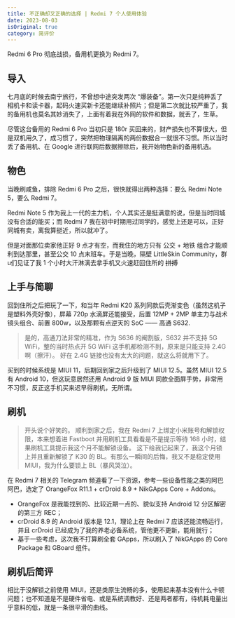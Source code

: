 ```yaml
---
title: 不正确却又正确的选择 | Redmi 7 个人使用体验
date: 2023-08-03
isOriginal: true
category: 简评价
---
```


Redmi 6 Pro 彻底战损，备用机更换为 Redmi 7。

<!--more-->

## 导入

七月底的时候去南宁旅行，不曾想中途突发两次 “爆装备”。第一次只是纯粹丢了相机卡和读卡器，起码火速买新卡还能继续补照片；但是第二次就比较严重了，我的备用机也莫名其妙消失了，上面有着我在外网的软件和数据，就丢了，生草。

尽管这台备用的 Redmi 6 Pro 当初只是 180r 买回来的，财产损失也不算很大，但是双机用久了，成习惯了，突然把物理隔离的两份数据合一就很不习惯。所以当时丢了备用机、在 Google 进行联网后数据擦除后，我开始物色新的备用机选。

## 物色

当晚刷咸鱼，排除 Redmi 6 Pro 之后，很快就得出两种选择：要么 Redmi Note 5，要么 Redmi 7。

Redmi Note 5 作为我上一代的主力机，个人其实还是挺满意的说，但是当时同城没有合适的能买；而 Redmi 7 我在初中时期用过同学的，感觉上还是可以，正好同城有卖，离我算挺近，所以就冲了。

但是对面那位卖家他正好 9 点才有空，而我住的地方只有 公交 + 地铁 组合才能顺利到达那里，甚至公交 10 点末班车。于是当晚，隔壁 LittleSkin Community，群u们见证了我 1 个小时大汗淋漓去拿手机又火速赶回住所的 ~~拼搏~~

## 上手与简聊

回到住所之后把玩了一下，和当年 Redmi K20 系列同款后壳渐变色（虽然这机子是塑料外壳好像），屏幕 720p 水滴屏还能接受，后置 12MP + 2MP 单主力与战术镜头组合、前置 800w，以及那颗有点逆天的 SoC —— 高通 S632.

> 是的，高通刀法非常的精准，作为 S636 的阉割版，S632 并不支持 5G WiFi，整的当时热点开 5G WiFi 这手机都检测不到，原来是只能支持 2.4G 啊（擦汗）。
> 好在 2.4G 链接也没有太大的问题，就这么将就用下了。

买到的时候系统是 MIUI 11，后期回到家之后升级到了 MIUI 12.5。虽然 MIUI 12.5 有 Android 10，但这玩意居然还用 Android 9 版 MIUI 同款全面屏手势，非常用不习惯，反正这手机买来迟早得刷机，无所谓。

## 刷机

> 开头说个好笑的。
> 顺利到家之后，我在 Redmi 7 上绑定小米账号和解锁权限，本来想着进 Fastboot 并用刷机工具看看是不是提示等待 168 小时，结果刷机工具提示我这个月不能解锁设备。
> 这下给我记起来了，我这个月锁上并且重新解锁了 K30 的 BL。有那么一瞬间的后悔，我又不是稳定使用 MIUI，我为什么要锁上 BL（暴风哭泣）。

在 Redmi 7 相关的 Telegram 频道看了一下资源，参考一些设备性能之类的阿巴阿巴，选定了 OrangeFox R11.1 + crDroid 8.9 + NikGApps Core + Addons。

- OrangeFox 是我能找到的、比较近期一点的、貌似支持 Android 12 分区解密的第三方 REC；
- crDroid 8.9 的 Android 版本是 12.1，理论上在 Redmi 7 应该还能流畅运行，并且 crDroid 已经成为了我的养老必备系统，管他更不更新，能用就行；
- 基于一些考虑，这次我不打算刷全套 GApps，所以刷入了 NikGApps 的 Core Package 和 GBoard 组件。

## 刷机后简评

相比于没解锁之前使用 MIUI，还是类原生流畅的多，使用起来基本没有什么卡顿问题；也不知道是不是硬件省电、或是系统调教好、还是两者都有，待机耗电量出乎意料的低，就是一条很平滑的曲线。

